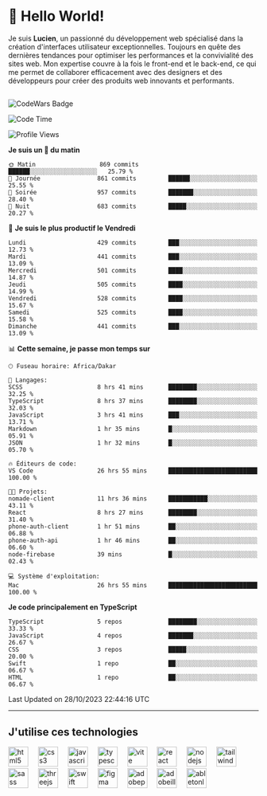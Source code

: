 # 👋 Hello World!

Je suis **Lucien**, un passionné du développement web spécialisé dans la création d'interfaces utilisateur exceptionnelles. Toujours en quête des dernières tendances pour optimiser les performances et la convivialité des sites web. Mon expertise couvre à la fois le front-end et le back-end, ce qui me permet de collaborer efficacement avec des designers et des développeurs pour créer des produits web innovants et performants.

##

![CodeWars Badge](https://www.codewars.com/users/xyhomi3/badges/small)

<!--START_SECTION:waka-->
![Code Time](http://img.shields.io/badge/Code%20Time-152%20hrs%2046%20mins-blue)

![Profile Views](http://img.shields.io/badge/Vues%20du%20profil-0-blue)

**Je suis un 🐤 du matin** 

```text
🌞 Matin                  869 commits         ██████░░░░░░░░░░░░░░░░░░░   25.79 % 
🌆 Journée                861 commits         ██████░░░░░░░░░░░░░░░░░░░   25.55 % 
🌃 Soirée                 957 commits         ███████░░░░░░░░░░░░░░░░░░   28.40 % 
🌙 Nuit                   683 commits         █████░░░░░░░░░░░░░░░░░░░░   20.27 % 
```
📅 **Je suis le plus productif le Vendredi** 

```text
Lundi                    429 commits         ███░░░░░░░░░░░░░░░░░░░░░░   12.73 % 
Mardi                    441 commits         ███░░░░░░░░░░░░░░░░░░░░░░   13.09 % 
Mercredi                 501 commits         ████░░░░░░░░░░░░░░░░░░░░░   14.87 % 
Jeudi                    505 commits         ████░░░░░░░░░░░░░░░░░░░░░   14.99 % 
Vendredi                 528 commits         ████░░░░░░░░░░░░░░░░░░░░░   15.67 % 
Samedi                   525 commits         ████░░░░░░░░░░░░░░░░░░░░░   15.58 % 
Dimanche                 441 commits         ███░░░░░░░░░░░░░░░░░░░░░░   13.09 % 
```


📊 **Cette semaine, je passe mon temps sur** 

```text
🕑︎ Fuseau horaire: Africa/Dakar

💬 Langages: 
SCSS                     8 hrs 41 mins       ████████░░░░░░░░░░░░░░░░░   32.25 % 
TypeScript               8 hrs 37 mins       ████████░░░░░░░░░░░░░░░░░   32.03 % 
JavaScript               3 hrs 41 mins       ███░░░░░░░░░░░░░░░░░░░░░░   13.71 % 
Markdown                 1 hr 35 mins        █░░░░░░░░░░░░░░░░░░░░░░░░   05.91 % 
JSON                     1 hr 32 mins        █░░░░░░░░░░░░░░░░░░░░░░░░   05.70 % 

🔥 Éditeurs de code: 
VS Code                  26 hrs 55 mins      █████████████████████████   100.00 % 

🐱‍💻 Projets: 
nomade-client            11 hrs 36 mins      ███████████░░░░░░░░░░░░░░   43.11 % 
React                    8 hrs 27 mins       ████████░░░░░░░░░░░░░░░░░   31.40 % 
phone-auth-client        1 hr 51 mins        ██░░░░░░░░░░░░░░░░░░░░░░░   06.88 % 
phone-auth-api           1 hr 46 mins        ██░░░░░░░░░░░░░░░░░░░░░░░   06.60 % 
node-firebase            39 mins             █░░░░░░░░░░░░░░░░░░░░░░░░   02.43 % 

💻 Système d'exploitation: 
Mac                      26 hrs 55 mins      █████████████████████████   100.00 % 
```

**Je code principalement en TypeScript** 

```text
TypeScript               5 repos             ████████░░░░░░░░░░░░░░░░░   33.33 % 
JavaScript               4 repos             ███████░░░░░░░░░░░░░░░░░░   26.67 % 
CSS                      3 repos             █████░░░░░░░░░░░░░░░░░░░░   20.00 % 
Swift                    1 repo              ██░░░░░░░░░░░░░░░░░░░░░░░   06.67 % 
HTML                     1 repo              ██░░░░░░░░░░░░░░░░░░░░░░░   06.67 % 
```




 Last Updated on 28/10/2023 22:44:16 UTC
<!--END_SECTION:waka-->
---

## J'utilise ces technologies

<div align="left">
  <img src="https://skillicons.dev/icons?i=html" height="40" alt="html5 logo"  />
  <img width="12" />
  <img src="https://skillicons.dev/icons?i=css" height="40" alt="css3 logo"  />
  <img width="12" />
  <img src="https://skillicons.dev/icons?i=js" height="40" alt="javascript logo"  />
  <img width="12" />
  <img src="https://skillicons.dev/icons?i=ts" height="40" alt="typescript logo"  />
  <img width="12" />
  <img src="https://skillicons.dev/icons?i=vite" height="40" alt="vite logo"  />
  <img width="12" />
  <img src="https://skillicons.dev/icons?i=react" height="40" alt="react logo"  />
  <img width="12" />
  <img src="https://cdn.jsdelivr.net/gh/devicons/devicon/icons/nodejs/nodejs-original.svg" height="40" alt="nodejs logo"  />
  <img width="12" />
  <img src="https://skillicons.dev/icons?i=tailwind" height="40" alt="tailwindcss logo"  />
  <img width="12" />
  <img src="https://skillicons.dev/icons?i=sass" height="40" alt="sass logo"  />
  <img width="12" />
  <img src="https://skillicons.dev/icons?i=threejs" height="40" alt="threejs logo"  />
  <img width="12" />
  <img src="https://skillicons.dev/icons?i=swift" height="40" alt="swift logo"  />
  <img width="12" />
  <img src="https://skillicons.dev/icons?i=figma" height="40" alt="figma logo"  />
  <img width="12" />
  <img src="https://skillicons.dev/icons?i=ps" height="40" alt="adobephotoshop logo"  />
  <img width="12" />
  <img src="https://skillicons.dev/icons?i=ai" height="40" alt="adobeillustrator logo"  />
  <img width="12" />
  <img src="https://skillicons.dev/icons?i=ableton" height="40" alt="abletonlive logo"  />
</div>



